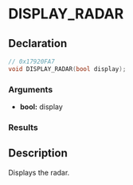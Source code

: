 # DISPLAY_RADAR

## Declaration
```cpp
// 0x17920FA7
void DISPLAY_RADAR(bool display);
```

### Arguments
- **bool:** display

### Results

## Description
Displays the radar.